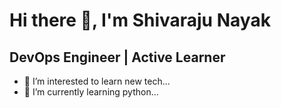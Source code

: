 # Hi there 👋, I'm Shivaraju Nayak

## DevOps Engineer | Active Learner



- 👀 I’m interested to learn new tech...
- 🌱 I’m currently learning python...

<!---
Shivarajunayak/Shivarajunayak is a ✨ special ✨ repository because its `README.md` (this file) appears on your GitHub profile.
You can click the Preview link to take a look at your changes.
--->

